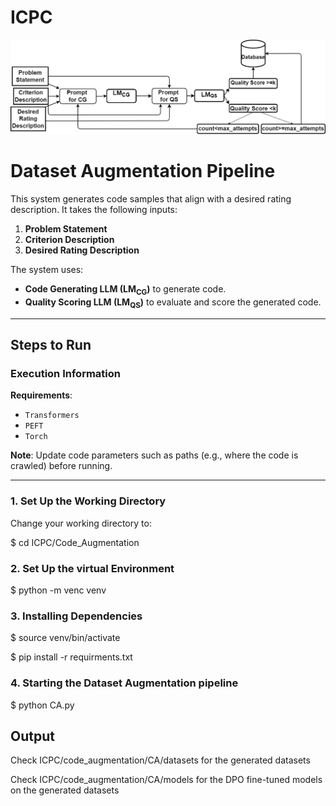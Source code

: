 # ICPC

![Dataset Augmentation](images/final_CA.png "Dataset Augmentation Flow Diagram")

# Dataset Augmentation Pipeline

This system generates code samples that align with a desired rating description. It takes the following inputs:
1. **Problem Statement**
2. **Criterion Description**
3. **Desired Rating Description**

The system uses:
- **Code Generating LLM (LM<sub>CG</sub>)** to generate code.
- **Quality Scoring LLM (LM<sub>QS</sub>)** to evaluate and score the generated code.

---

## Steps to Run

### Execution Information

**Requirements**:
- `Transformers`
- `PEFT`
- `Torch`

**Note**: Update code parameters such as paths (e.g., where the code is crawled) before running.

---

### 1. Set Up the Working Directory

Change your working directory to:

$ cd ICPC/Code_Augmentation

### 2. Set Up the virtual Environment

$ python -m venc venv

### 3. Installing Dependencies

$ source venv/bin/activate

$ pip install -r requirments.txt

### 4. Starting the Dataset Augmentation pipeline

$ python CA.py

## Output 

Check ICPC/code_augmentation/CA/datasets for the generated datasets

Check ICPC/code_augmentation/CA/models for the DPO fine-tuned models on the generated datasets


